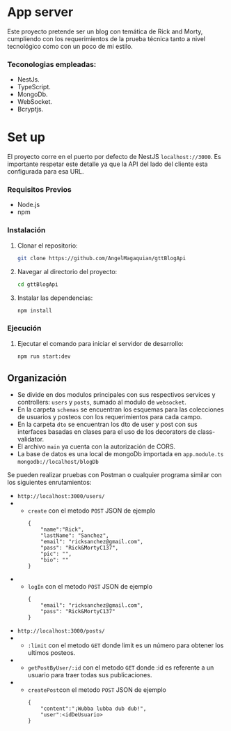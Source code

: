 # App server

Este proyecto pretende ser un blog con temática de Rick and Morty, cumpliendo con los requerimientos de la prueba técnica tanto a nivel tecnológico como con un poco de mi estilo.

### Teconologias empleadas:
* NestJs.
* TypeScript.
* MongoDb.
* WebSocket.
* Bcryptjs.

# Set up

El proyecto corre en el puerto por defecto de NestJS `localhost://3000`. Es importante respetar este detalle ya que la API del lado del cliente esta configurada para esa URL.

### Requisitos Previos
- Node.js
- npm

### Instalación

1. Clonar el repositorio:
    ```sh
    git clone https://github.com/AngelMagaquian/gttBlogApi
    ```
2. Navegar al directorio del proyecto:
    ```sh
    cd gttBlogApi
    ```
3. Instalar las dependencias:
    ```sh
    npm install
    ```

### Ejecución
1. Ejecutar el comando para iniciar el servidor de desarrollo:
    ```sh
    npm run start:dev
    ```

## Organización

- Se divide en dos modulos principales con sus respectivos services y controllers: `users` y `posts`, sumado al modulo de `websocket`.
- En la carpeta `schemas` se encuentran los esquemas para las colecciones de usuarios y posteos con los requerimientos para cada campo.
- En la carpeta `dto` se encuentran los dto de user y post con sus interfaces basadas en clases para el uso de los decorators de class-validator.
- El archivo `main` ya cuenta con la autorización de CORS.
- La base de datos es una local de mongoDb importada en `app.module.ts` `mongodb://localhost/blogDb`


Se pueden realizar pruebas con Postman o cualquier programa similar con los siguientes enrutamientos:
- `http://localhost:3000/users/`
- - `create` con el metodo `POST` JSON de ejemplo 
    ````
    {
        "name":"Rick",
        "lastName": "Sanchez",
        "email": "ricksanchez@gmail.com",
        "pass": "Rick&MortyC137",
        "pic": "",
        "bio": ""
    }
    ````
- - `logIn` con el metodo `POST` JSON de ejemplo 
    ````
    {
        "email": "ricksanchez@gmail.com",
        "pass": "Rick&MortyC137"
    }
    ````
- `http://localhost:3000/posts/`
- - `:limit` con el metodo `GET` donde limit es un número para obtener los ultimos posteos.
- - `getPostByUser/:id` con el metodo `GET` donde :id es referente a un usuario para traer todas sus publicaciones.
- - `createPost`con el metodo `POST` JSON de ejemplo
    ````
    {
        "content":"¡Wubba lubba dub dub!",
        "user":<idDeUsuario>
    }
    ````

